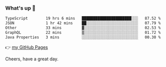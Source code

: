 ### What's up 👋

<!--START_SECTION:waka-->

```txt
TypeScript        19 hrs 6 mins   ██████████████████████░░░   87.52 %
JSON              1 hr 42 mins    ██░░░░░░░░░░░░░░░░░░░░░░░   07.79 %
Other             33 mins         ▓░░░░░░░░░░░░░░░░░░░░░░░░   02.53 %
GraphQL           22 mins         ▒░░░░░░░░░░░░░░░░░░░░░░░░   01.72 %
Java Properties   3 mins          ░░░░░░░░░░░░░░░░░░░░░░░░░   00.30 %
```

<!--END_SECTION:waka-->

👉 [my GitHub Pages](https://ykzhukian.github.io)

Cheers, have a great day.

